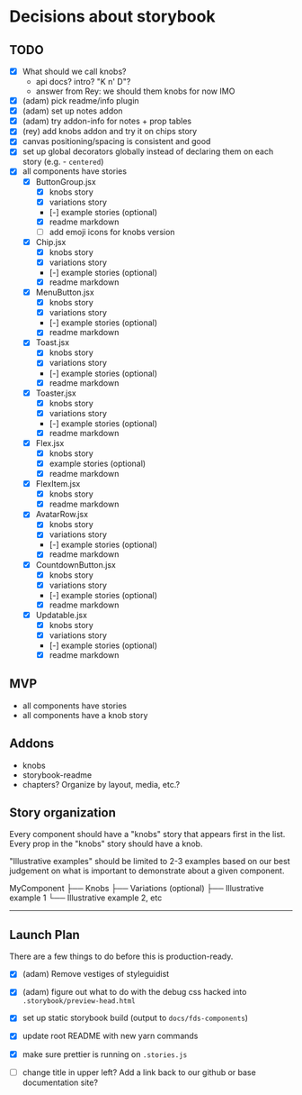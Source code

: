 # Decisions about storybook

## TODO

- [x] What should we call knobs?
  - api docs? intro? "K n' D"?
  - answer from Rey: we should them knobs for now IMO
- [x] (adam) pick readme/info plugin
- [x] (adam) set up notes addon
- [x] (adam) try addon-info for notes + prop tables
- [x] (rey) add knobs addon and try it on chips story
- [x] canvas positioning/spacing is consistent and good
- [x] set up global decorators globally instead of declaring them on each story (e.g. - `centered`)
- [x] all components have stories
  - [x] ButtonGroup.jsx
    - [x] knobs story
    - [x] variations story
    - [-] example stories (optional)
    - [x] readme markdown
    - [ ] add emoji icons for knobs version
  - [x] Chip.jsx
    - [x] knobs story
    - [x] variations story
    - [-] example stories (optional)
    - [x] readme markdown
  - [x] MenuButton.jsx
    - [x] knobs story
    - [x] variations story
    - [-] example stories (optional)
    - [x] readme markdown
  - [x] Toast.jsx
    - [x] knobs story
    - [x] variations story
    - [-] example stories (optional)
    - [x] readme markdown
  - [x] Toaster.jsx
    - [x] knobs story
    - [x] variations story
    - [-] example stories (optional)
    - [x] readme markdown
  - [x] Flex.jsx
    - [x] knobs story
    - [x] example stories (optional)
    - [x] readme markdown
  - [x] FlexItem.jsx
    - [x] knobs story
    - [x] readme markdown
  - [x] AvatarRow.jsx
    - [x] knobs story
    - [x] variations story
    - [-] example stories (optional)
    - [x] readme markdown
  - [x] CountdownButton.jsx
    - [x] knobs story
    - [x] variations story
    - [-] example stories (optional)
    - [x] readme markdown
  - [x] Updatable.jsx
    - [x] knobs story
    - [x] variations story
    - [-] example stories (optional)
    - [x] readme markdown

## MVP
- all components have stories
- all components have a knob story

## Addons

- knobs
- storybook-readme
- chapters? Organize by layout, media, etc.?

## Story organization

Every component should have a "knobs" story that appears first in the list.
Every prop in the "knobs" story should have a knob.

"Illustrative examples" should be limited to 2-3 examples based on our best judgement on
what is important to demonstrate about a given component.

MyComponent
├── Knobs
├── Variations (optional)
├── Illustrative example 1
└── Illustrative example 2, etc

-------

## Launch Plan

There are a few things to do before this is production-ready.

- [x] (adam) Remove vestiges of styleguidist
- [x] (adam) figure out what to do with the debug css hacked into `.storybook/preview-head.html`
- [x] set up static storybook build (output to `docs/fds-components`)
- [x] update root README with new yarn commands
- [x] make sure prettier is running on `.stories.js`
- [ ] change title in upper left? Add a link back to our github or base documentation site?

